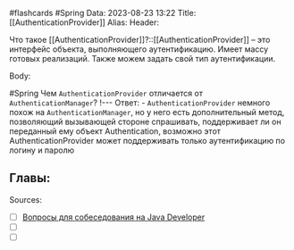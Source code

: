 #flashcards #Spring 
Data: 2023-08-23 13:22
Title: [[AuthenticationProvider]]
Alias:
Header:

Что такое [[AuthenticationProvider]]?::[[AuthenticationProvider]] – это интерфейс объекта, выполняющего аутентификацию. Имеет массу готовых реализаций. Также можем задать свой тип аутентификации.
<!--SR:!2023-11-03,10,250-->



Body:

#Spring 
Чем `AuthenticationProvider` отличается от `AuthenticationManager`?
!---
Ответ:
	- `AuthenticationProvider` немного похож на `AuthenticationManager`, но у него есть дополнительный метод, позволяющий вызывающей стороне спрашивать, поддерживает ли он переданный ему объект Authentication, возможно этот AuthenticationProvider может поддерживать только аутентификацию по логину и паролю
<!--SR:!2023-11-05,10,170-->




Главы:
-


Sources:
- [ ] [Вопросы для собеседования на Java Developer](https://github.com/enhorse/java-interview/blob/master/README.md#%D0%9E%D0%9E%D0%9F)
- [ ] []()
- [ ] []()
